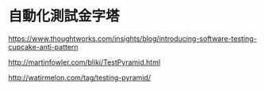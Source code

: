 # 自動化測試金字塔

https://www.thoughtworks.com/insights/blog/introducing-software-testing-cupcake-anti-pattern

http://martinfowler.com/bliki/TestPyramid.html



http://watirmelon.com/tag/testing-pyramid/







